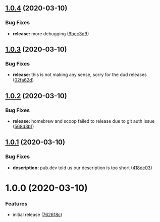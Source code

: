 ## [1.0.4](https://github.com/brad-jones/drun/compare/v1.0.3...v1.0.4) (2020-03-10)


### Bug Fixes

* **release:** more debugging ([9bec3d9](https://github.com/brad-jones/drun/commit/9bec3d9d3779763af0704bb8eac1aeb6049b53e3))

## [1.0.3](https://github.com/brad-jones/drun/compare/v1.0.2...v1.0.3) (2020-03-10)


### Bug Fixes

* **release:** this is not making any sense, sorry for the dud releases ([02fa62d](https://github.com/brad-jones/drun/commit/02fa62db974fa5dbd7dd9c94ec4f6f387d000287))

## [1.0.2](https://github.com/brad-jones/drun/compare/v1.0.1...v1.0.2) (2020-03-10)


### Bug Fixes

* **release:** homebrew and scoop failed to release due to git auth issue ([568d3b1](https://github.com/brad-jones/drun/commit/568d3b136060a59128669417922efaa82ee84639))

## [1.0.1](https://github.com/brad-jones/drun/compare/v1.0.0...v1.0.1) (2020-03-10)


### Bug Fixes

* **description:** pub.dev told us our description is too short ([418dc03](https://github.com/brad-jones/drun/commit/418dc03a58b2f7a117953e3d5bbf8b6669eca4f8))

# 1.0.0 (2020-03-10)


### Features

* initial release ([762618c](https://github.com/brad-jones/drun/commit/762618c0832504f740023d955c6fdb223e385b91))
